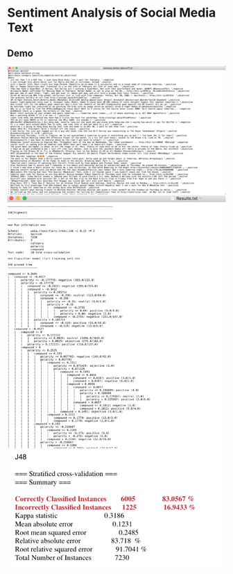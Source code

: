 # Sentiment Analysis of Social Media Text

## Demo
![Image discription](https://github.com/jimjimliu/Sentiment_Analysis/blob/master/Image/original_twitter.jpg)
![Image discription](https://github.com/jimjimliu/Sentiment_Analysis/blob/master/Image/weka_result.jpg)
![Image discription](https://github.com/jimjimliu/Sentiment_Analysis/blob/master/Image/j48.jpg)
